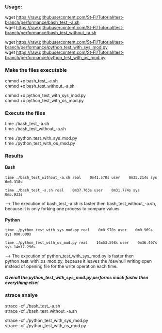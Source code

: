 ### Usage:

wget https://raw.githubusercontent.com/St-Fl/Tutorial/test-branch/performance/bash_test_-a.sh<br/>
wget https://raw.githubusercontent.com/St-Fl/Tutorial/test-branch/performance/bash_test_without_-a.sh

wget https://raw.githubusercontent.com/St-Fl/Tutorial/test-branch/performance/python_test_with_sys_mod.py<br/>
wget https://raw.githubusercontent.com/St-Fl/Tutorial/test-branch/performance/python_test_with_os_mod.py

### Make the files executable

chmod +x bash_test_-a.sh<br/>
chmod +x bash_test_without_-a.sh

chmod +x python_test_with_sys_mod.py<br/>
chmod +x python_test_with_os_mod.py

### Execute the files

time ./bash_test_-a.sh<br/>
time ./bash_test_without_-a.sh

time ./python_test_with_sys_mod.py<br/>
time ./python_test_with_os_mod.py

### Results

#### Bash

`time ./bash_test_without_-a.sh
real	0m41.570s
user	0m35.214s
sys	0m6.318s`

`time ./bash_test_-a.sh
real	0m37.763s
user	0m31.774s
sys	0m5.933s`

--> The execution of bash_test_-a.sh is faster then bash_test_without_-a.sh, because it is only forking one process to compare values.

#### Python

`time ./python_test_with_sys_mod.py
real	0m0.970s
user	0m0.969s
sys	0m0.000s`

`time ./python_test_with_os_mod.py
real	14m53.598s
user	0m36.407s
sys	14m17.296s`

--> The execution of python_test_with_sys_mod.py is faster then python_test_with_os_mod.py, because it leaves the /dev/null writing open instead of opening file for the write operation each time.

##### Overall the python_test_with_sys_mod.py performs much faster then everything else!

### strace analye

strace -cf ./bash_test_-a.sh<br/>
strace -cf ./bash_test_without_-a.sh

strace -cf ./python_test_with_sys_mod.py<br/>
strace -cf ./python_test_with_os_mod.py
